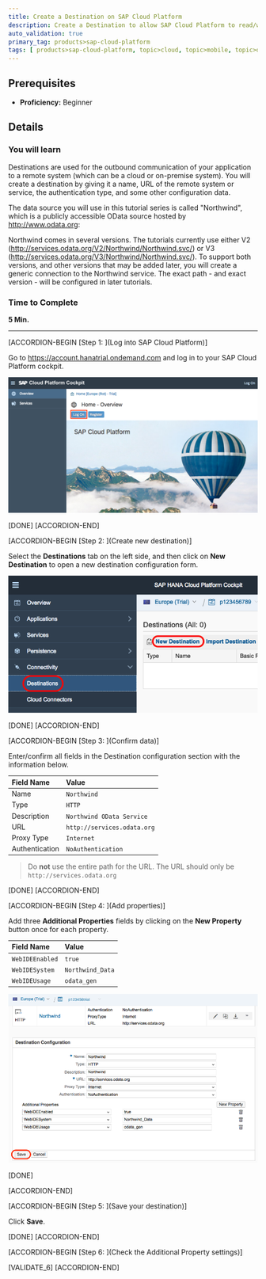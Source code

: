 ```yaml
---
title: Create a Destination on SAP Cloud Platform
description: Create a Destination to allow SAP Cloud Platform to read/write data
auto_validation: true
primary_tag: products>sap-cloud-platform
tags: [ products>sap-cloud-platform, topic>cloud, topic>mobile, topic>odata, tutorial>beginner ]
---
```


## Prerequisites
- **Proficiency:** Beginner

## Details

### You will learn
Destinations are used for the outbound communication of your application to a remote system (which can be a cloud or on-premise system). You will create a destination by giving it a name, URL of the remote system or service, the authentication type, and some other configuration data.

The data source you will use in this tutorial series is called "Northwind", which is a publicly accessible OData source hosted by <http://www.odata.org>:

Northwind comes in several versions.  The tutorials currently use either V2 (<http://services.odata.org/V2/Northwind/Northwind.svc/>) or V3 (<http://services.odata.org/V3/Northwind/Northwind.svc/>).  To support both versions, and other versions that may be added later, you will create a generic connection to the Northwind service.  The exact path - and exact version - will be configured in later tutorials.

### Time to Complete
**5 Min.**

---


[ACCORDION-BEGIN [Step 1: ](Log into SAP Cloud Platform)]

Go to <https://account.hanatrial.ondemand.com> and log in to your SAP Cloud Platform cockpit.

![SAP Cloud Platform log in page](scp-trial-logon.png)

[DONE]
[ACCORDION-END]

[ACCORDION-BEGIN [Step 2: ](Create new destination)]

Select the **Destinations** tab on the left side, and then click on **New Destination** to open a new destination configuration form.

![Web IDE Destination tab](mob1-1_2.png)

[DONE]
[ACCORDION-END]

[ACCORDION-BEGIN [Step 3: ](Confirm data)]

Enter/confirm all fields in the Destination configuration section with the information below.

Field Name     | Value
:------------- | :-------------
Name           | `Northwind`
Type           | `HTTP`
Description    | `Northwind OData Service`
URL            | `http://services.odata.org`
Proxy Type     | `Internet`
Authentication | `NoAuthentication`

> Do **not** use the entire path for the URL.  The URL should only be `http://services.odata.org`


[DONE]
[ACCORDION-END]

[ACCORDION-BEGIN [Step 4: ](Add properties)]


Add three **Additional Properties** fields by clicking on the **New Property** button once for each property.

Field Name       | Value
:--------------- | :-------------
`WebIDEEnabled`  | `true`
`WebIDESystem`   | `Northwind_Data`
`WebIDEUsage`    | `odata_gen`

![Completed SAP Cloud Platform destination](northwind-destination-details.png)


[DONE]

[ACCORDION-END]

[ACCORDION-BEGIN [Step 5: ](Save your destination)]

Click **Save**.

[DONE]
[ACCORDION-END]

[ACCORDION-BEGIN [Step 6: ](Check the Additional Property settings)]



[VALIDATE_6]
[ACCORDION-END]
